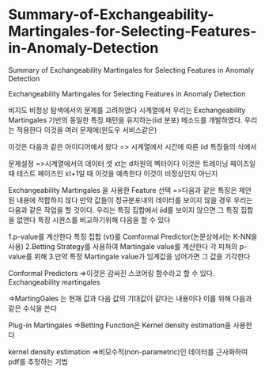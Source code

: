 # Summary-of-Exchangeability-Martingales-for-Selecting-Features-in-Anomaly-Detection
Summary of Exchangeability Martingales for Selecting Features in Anomaly Detection

Exchangeability Martingales for Selecting Features in
Anomaly Detection

비지도 비정상 탐색에서의 문제를 고려하였다 시계열에서 우리는 
Exchangeability Martingales 기반의 동일한 특징 패턴을 유지하는(iid 분포)
메소드를 개발하였다. 우리는 적용한다 이것을 여러 문제에(윈도우 서비스같은)

이것은 다음과 같은 아이디어에서 왔다 => 시계열에서 시간에 따른 iid 특징들의 식에서

문제설정
=>시계열에서의 데이터 셋 xt는 d차원의 벡터이다 이것은 트레이닝 페이즈일때
테스트 페이즈인 xt+1일 때 이것을 예측한다 이것이 비정상인지 아닌지

Exchangeability Martingales 을 사용한 Feature 선택
=>다음과 같은 특징은 제안된 내용에 적합하지 않다 만약 값들이 정규분포내의 데이터를 보이지 않을 경우
  우리는 다음과 같은 작업을 할 것이다. 우리는 특징 집합에서 iid를 보이지 않으면 그 특징 집합을 없앤다
  특징 시퀀스를 비교하기위해 다음을 할 수 있다

  1.p-value를 계산한다 특징 집합 (vt)를 Comformal Predictor(논문상에서는 K-NN을 사용)
  2.Betting Strategy를 사용하여 Martingale value를 계산한다 각 피쳐의 p-value를 위해
  3.만약 특정 Martingale value가 임계값을 넘어가면 그 값을 기각한다

Conformal Predictors
=>이것은 감싸진 스코어링 함수라고 할 수 있다.
Exchangeability martingales

=>MartingGales 는 현재 값과 다음 값의 기대값이 같다는 내용이다 이를 위해 다음과 같은 수식을 쓴다
  

Plug-in Martingales
=>Betting Function은 Kernel density estimation을 사용한다

kernel density estimation
=>비모수적(non-parametric)인 데이터를 근사화하여 pdf를 추정하는 기법
